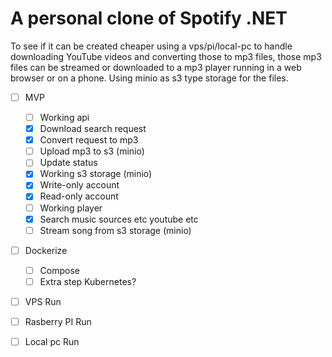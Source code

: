 # A personal clone of Spotify .NET
To see if it can be created cheaper using a vps/pi/local-pc to handle downloading YouTube videos and converting those to mp3 files, those mp3 files can be streamed or downloaded to a mp3 player running in a web browser or on a phone. Using minio as s3 type storage for the files.

- [ ] MVP
  - [ ]   Working api
    - [x] Download search request
    - [x] Convert request to mp3
    - [ ] Upload mp3 to s3 (minio)
    - [ ] Update status   
  - [x]   Working s3 storage (minio)
    - [x] Write-only account
    - [x] Read-only account   
  - [ ]   Working player
    - [x] Search music sources etc youtube etc
    - [ ] Stream song from s3 storage (minio)   
- [ ] Dockerize
  - [ ] Compose
  - [ ] Extra step Kubernetes?  
- [ ] VPS Run
- [ ] Rasberry PI Run
- [ ] Local pc Run

